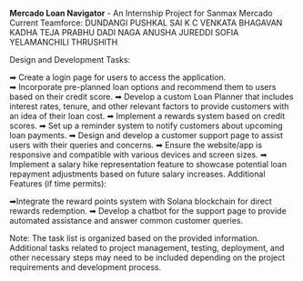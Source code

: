**Mercado Loan Navigator** - An Internship Project for Sanmax Mercado
Current Teamforce:
DUNDANGI PUSHKAL SAI 
K C VENKATA BHAGAVAN
KADHA TEJA PRABHU 
DADI NAGA ANUSHA 
JUREDDI SOFIA 
YELAMANCHILI THRUSHITH



Design and Development Tasks:

➡ Create a login page for users to access the application.<br>
➡ Incorporate pre-planned loan options and recommend them to users based on their credit score.
➡ Develop a custom Loan Planner that includes interest rates, tenure, and other relevant factors to provide customers with an idea of their loan cost.
➡ Implement a rewards system based on credit scores.
➡ Set up a reminder system to notify customers about upcoming loan payments.
➡ Design and develop a customer support page to assist users with their queries and concerns.
➡ Ensure the website/app is responsive and compatible with various devices and screen sizes.
➡ Implement a salary hike representation feature to showcase potential loan repayment adjustments based on future salary increases.
Additional Features (if time permits):

➡Integrate the reward points system with Solana blockchain for direct rewards redemption.
➡ Develop a chatbot for the support page to provide automated assistance and answer common customer queries.


Note: The task list is organized based on the provided information. Additional tasks related to project management, testing, deployment, and other necessary steps may need to be included depending on the project requirements and development process.
